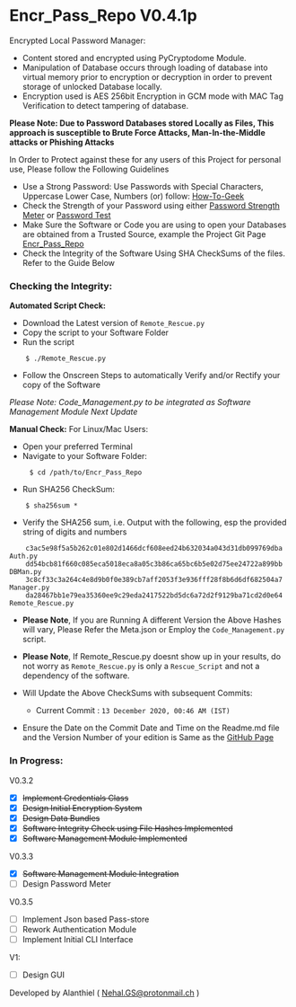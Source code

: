 # Encr_Pass_Repo V0.4.1p

Encrypted Local Password Manager:

- Content stored and encrypted using PyCryptodome Module.
- Manipulation of Database occurs through loading of database into virtual memory prior to encryption or decryption in order to prevent storage of unlocked Database locally.
- Encryption used is AES 256bit Encryption in GCM mode with MAC Tag Verification to detect tampering of database. 

**Please Note: Due to Password Databases stored Locally as Files, This approach is susceptible to Brute Force Attacks, Man-In-the-Middle attacks or Phishing Attacks**

In Order to Protect against these for any users of this Project for personal use, Please follow the Following Guidelines 

- Use a Strong Password: Use Passwords with Special Characters, Uppercase Lower Case, Numbers (or) follow: [How-To-Geek](https://www.howtogeek.com/195430/how-to-create-a-strong-password-and-remember-it/)
- Check the Strength of your Password using either [Password Strength Meter](http://www.passwordmeter.com/) or [Password Test](https://www.my1login.com/resources/password-strength-test/)
- Make Sure the Software or Code you are using to open your Databases are obtained from a Trusted Source, example the Project Git Page [Encr_Pass_Repo](https://github.com/Alux-Alpha/Encr_Pass_Repo)
- Check the Integrity of the Software Using SHA CheckSums of the files. Refer to the Guide Below

### Checking the Integrity:

**Automated Script Check:**

- Download the Latest version of `Remote_Rescue.py`
- Copy the script to your Software Folder
- Run the script
```
    $ ./Remote_Rescue.py
```
- Follow the Onscreen Steps to automatically Verify and/or Rectify your copy of the Software

*Please Note: Code_Management.py to be integrated as Software Management Module Next Update*

**Manual Check:**
For Linux/Mac Users:

- Open your preferred Terminal
- Navigate to your Software Folder:
```  
     $ cd /path/to/Encr_Pass_Repo
```    
- Run SHA256 CheckSum:
```
    $ sha256sum *
```
- Verify the SHA256 sum, i.e. Output with the following, esp the provided string of digits and numbers
```
    c3ac5e98f5a5b262c01e802d1466dcf608eed24b632034a043d31db099769dba  Auth.py
    dd54bcb81f660c085eca5018eca8a05c3b86ca65bc6b5e02d75ee24722a899bb  DBMan.py
    3c8cf33c3a264c4e8d9b0f0e389cb7aff2053f3e936fff28f8b6d6df682504a7  Manager.py
    da28467bb1e79ea35360ee9c29eda2417522bd5dc6a72d2f9129ba71cd2d0e64  Remote_Rescue.py
```
- **Please Note**, If you are Running A different Version the Above Hashes will vary, Please Refer the Meta.json or Employ the `Code_Management.py` script.
- **Please Note**, If Remote_Rescue.py doesnt show up in your results, do not worry as `Remote_Rescue.py` is only a `Rescue_Script` and not a dependency of the software.
- Will Update the Above CheckSums with subsequent Commits:
    - Current Commit : `13 December 2020, 00:46 AM (IST)`

- Ensure the Date on the  Commit Date and Time on the Readme.md file and the Version Number of your edition is Same as the [GitHub Page](https://github.com/Alux-Alpha/Encr_Pass_Repo)

### In Progress:

V0.3.2

- [x] ~~Implement Credentials Class~~
- [x] ~~Design Initial Encryption System~~
- [x] ~~Design Data Bundles~~ 
- [x] ~~Software Integrity Check using File Hashes Implemented~~
- [x] ~~Software Management Module Implemented~~

V0.3.3

- [x] ~~Software Management Module Integration~~
- [ ] Design Password Meter   

V0.3.5

- [ ] Implement Json based Pass-store
- [ ] Rework Authentication Module
- [ ] Implement Initial CLI Interface  

V1:

- [ ] Design GUI

Developed by Alanthiel ( Nehal.GS@protonmail.ch )
